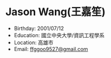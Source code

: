 # Jason Wang(王嘉笙)
-  Birthday: 2001/07/12 
-   Education: 國立中央大學/資訊工程學系 
-   Location: 高雄市
-   Email: ffggoo9527@gmail.com


